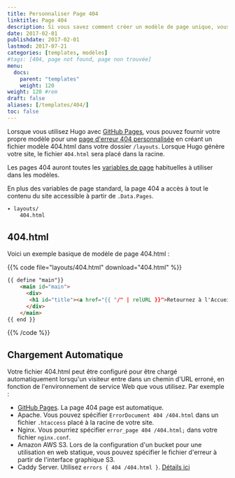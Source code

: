```yaml
---
title: Personnaliser Page 404
linktitle: Page 404
description: Si vous savez comment créer un modèle de page unique, vous avez des options illimitées pour créer une page 404 personnalisée.
date: 2017-02-01
publishdate: 2017-02-01
lastmod: 2017-07-21
categories: [templates, modèles]
#tags: [404, page not found, page non trouvée]
menu:
  docs:
    parent: "templates"
    weight: 120
weight: 120	#rem
draft: false
aliases: [/templates/404/]
toc: false
---
```

Lorsque vous utilisez Hugo avec [GitHub Pages](http://pages.github.com/), vous pouvez fournir votre propre modèle pour une [page d'erreur 404 personnalisée](https://help.github.com/articles/custom-404pages/) en créant un fichier modèle 404.html dans votre dossier `/layouts`. Lorsque Hugo génère votre site, le fichier `404.html` sera placé dans la racine.

Les pages 404 auront toutes les [variables de page][pagevars] habituelles à utiliser dans les modèles.

En plus des variables de page standard, la page 404 a accès à tout le contenu du site accessible à partir de `.Data.Pages`.

```bash
▾ layouts/
    404.html
```

## 404.html

Voici un exemple basique de modèle de page 404.html :

{{% code file="layouts/404.html" download="404.html" %}}
```html
{{ define "main"}}
    <main id="main">
      <div>
       <h1 id="title"><a href="{{ "/" | relURL }}">Retournez à l'Accueil</a></h1>
      </div>
    </main>
{{ end }}
```
{{% /code %}}

## Chargement Automatique

Votre fichier 404.html peut être configuré pour être chargé automatiquement lorsqu'un visiteur entre dans un chemin d'URL erroné, en fonction de l'environnement de service Web que vous utilisez. Par exemple :

* [GitHub Pages](/hosting-and-deployment/hosting-on-github/). La page 404 page est automatique.
* Apache. Vous pouvez spécifier `ErrorDocument 404 /404.html` dans un fichier `.htaccess` placé à la racine de votre site.
* Nginx. Vous pourriez spécifier `error_page 404 /404.html;` dans votre fichier `nginx.conf`.
* Amazon AWS S3. Lors de la configuration d'un bucket pour une utilisation en web statique, vous pouvez spécifier le fichier d'erreur à partir de l'interface graphique S3.
* Caddy Server. Utilisez `errors { 404 /404.html }`. [Détails ici](https://caddyserver.com/docs/errors)

[pagevars]: /variables/page/